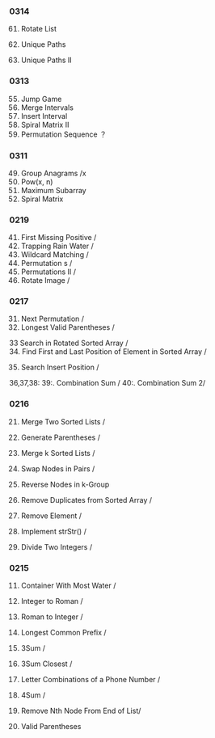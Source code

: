 
### 0314 

61. Rotate List

62. Unique Paths

63. Unique Paths II

### 0313 
55. Jump Game
56. Merge Intervals
57. Insert Interval
59. Spiral Matrix II
60. Permutation Sequence ？ 

### 0311
49. Group Anagrams /x 
50. Pow(x, n)
53. Maximum Subarray
54. Spiral Matrix

### 0219
41. First Missing Positive /
42. Trapping Rain Water / 
  44. Wildcard Matching    /  
46. Permutation s  /
47. Permutations II    /  
48. Rotate Image /  

### 0217

31. Next Permutation /
32. Longest Valid Parentheses /

33	Search in Rotated Sorted Array  /  
34. Find First and Last Position of Element in Sorted Array / 

35. Search Insert Position /  

36,37,38:
39:. Combination Sum / 
40:. Combination Sum 2/ 


### 0216
21. Merge Two Sorted Lists /  
22. Generate Parentheses   / 
23. Merge k Sorted Lists /
24. Swap Nodes in Pairs  /  
25. Reverse Nodes in k-Group
26. Remove Duplicates from Sorted Array /

27. Remove Element / 
28. Implement strStr()   /
29. Divide Two Integers /  

### 0215
11. Container With Most Water / 
12. Integer to Roman / 
13. Roman to Integer / 
14. Longest Common Prefix /

15. 3Sum / 
16. 3Sum Closest /

17. Letter Combinations of a Phone Number /
18. 4Sum   / 
19. Remove Nth Node From End of List/
20. Valid Parentheses 

